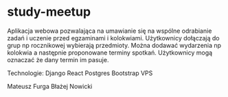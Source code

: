 # study-meetup
Aplikacja webowa pozwalająca na umawianie się na wspólne odrabianie zadań i uczenie przed egzaminami i kolokwiami. Użytkownicy dołączają do grup np rocznikowej wybierają przedmioty. Można dodawać wydarzenia np kolokwia a następnie proponowane terminy spotkań. Użytkownicy mogą oznaczać że dany termin im pasuje.

Technologie:
Django
React
Postgres
Bootstrap
VPS

Mateusz Furga
Błażej Nowicki
